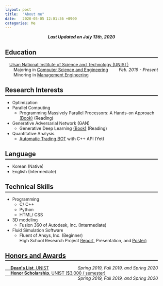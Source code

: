 ```yaml
---
layout: post
title:  "About me"
date:   2020-05-05 12:01:36 +0900
categories: Me
---
```


<div style="text-align: center"><i><b>Last Updated on July 13th, 2020</b></i></div>

## Education
<hr style="height: 2px; border:none; margin-top: -1em; margin-bottom:0.5em; padding: 0; background:black">

&emsp;[Ulsan National Institute of Science and Technology (UNIST)](https://www.unist.ac.kr/)<span style="float: right"> *Feb. 2019 - Present* </span>   
&emsp;&emsp;Majoring in [Computer Science and Engineering](http://cse.unist.ac.kr/) <!-- <span style="float: right">Overall GPA: 4.06 / 4.3 (as of *Spring, 2020*)</span> -->   
&emsp;&emsp;Minoring in [Management Engineering](http://sme.unist.ac.kr/)   


## Research Interests
<hr style="height: 2px; border:none; margin-top: -1em; margin-bottom:0.5em; padding: 0; background:black">

* Optimization
* Parallel Computing   
    * Programming Massively Parallel Processors: A Hands-on Approach [(Book)](https://www.amazon.com/Programming-Massively-Parallel-Processors-Hands/dp/0124159923) (Reading)
* Generative Adversarial Network (GAN)   
    * Generative Deep Learning [(Book)](https://www.amazon.com/Generative-Deep-Learning-Teaching-Machines/dp/1492041947) (Reading)
* Quantitative Analysis   
    * [Automatic Trading BOT](https://github.com/thinkin9/Automatic_Trading_BOT) with C++ API (Yet)

## Language
<hr style="height: 2px; border:none; margin-top: -1em; margin-bottom:0.5em; padding: 0; background:black"> 

* Korean (Native)
* English (Intermediate)   

## Technical Skills
<hr style="height: 2px; border:none; margin-top: -1em; margin-bottom:0.5em; padding: 0; background:black">

* Programming 
    * C/ C++   
    * Python
    * HTML/ CSS
* 3D modeling 
    * Fusion 360 of Autodesk, Inc. (Intermediate)
* Fluid Simulation Software
    * Fluent of Ansys, Inc. (Beginner)   
    High School Research Project <a href="/inventory/Report.hwp">Report</a>, Presentation, and <a href="/inventory/Poster.pdf">Poster)

## Honors and Awards
<hr style="height: 2px; border:none; margin-top: -1em; margin-bottom:0.5em; padding: 0; background:black">

&emsp; **Dean's List**, UNIST <span style="float: right">  *Spring 2019, Fall 2019, and Spring 2020* </span>   
&emsp; **Honor Scholarship**, UNIST ($3,000 / semester) <span style="float: right">  *Spring 2019, Fall 2019, and Spring 2020* </span>   